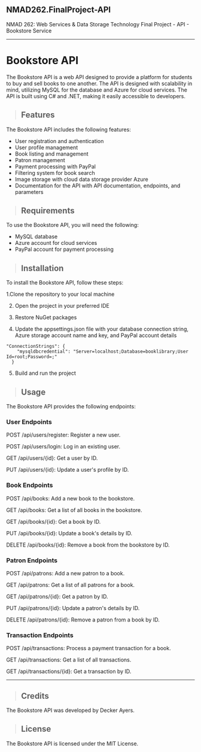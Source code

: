## NMAD262.FinalProject-API 
NMAD 262: Web Services &amp; Data Storage Technology Final Project - API - Bookstore Service

- - - -

# Bookstore API
The Bookstore API is a web API designed to provide a platform for students to buy and sell books to one another. The API is designed with scalability in mind, utilizing MySQL for the database and Azure for cloud services. The API is built using C# and .NET, making it easily accessible to developers.

> ## Features

The Bookstore API includes the following features:

* User registration and authentication
* User profile management
* Book listing and management
* Patron management
* Payment processing with PayPal
* Filtering system for book search
* Image storage with cloud data storage provider Azure
* Documentation for the API with API documentation, endpoints, and parameters

> ## Requirements

To use the Bookstore API, you will need the following:
* MySQL database
* Azure account for cloud services
* PayPal account for payment processing

> ## Installation

To install the Bookstore API, follow these steps:

1.Clone the repository to your local machine

2. Open the project in your preferred IDE

3. Restore NuGet packages

4. Update the appsettings.json file with your database connection string, Azure storage account name and key, and PayPal account details 
``` 
"ConnectionStrings": {
    "mysqldbcredential": "Server=localhost;Database=booklibrary;User Id=root;Password=;"
  }
```
5. Build and run the project

> ## Usage

The Bookstore API provides the following endpoints:

### User Endpoints

POST /api/users/register: Register a new user.

POST /api/users/login: Log in an existing user.

GET /api/users/{id}: Get a user by ID.

PUT /api/users/{id}: Update a user's profile by ID.

### Book Endpoints

POST /api/books: Add a new book to the bookstore.

GET /api/books: Get a list of all books in the bookstore.

GET /api/books/{id}: Get a book by ID.

PUT /api/books/{id}: Update a book's details by ID.

DELETE /api/books/{id}: Remove a book from the bookstore by ID.

### Patron Endpoints

POST /api/patrons: Add a new patron to a book.

GET /api/patrons: Get a list of all patrons for a book.

GET /api/patrons/{id}: Get a patron by ID.

PUT /api/patrons/{id}: Update a patron's details by ID.

DELETE /api/patrons/{id}: Remove a patron from a book by ID.

### Transaction Endpoints

POST /api/transactions: Process a payment transaction for a book.

GET /api/transactions: Get a list of all transactions.

GET /api/transactions/{id}: Get a transaction by ID.

- - - -

> ## Credits

The Bookstore API was developed by Decker Ayers.


> ## License

The Bookstore API is licensed under the MIT License.

